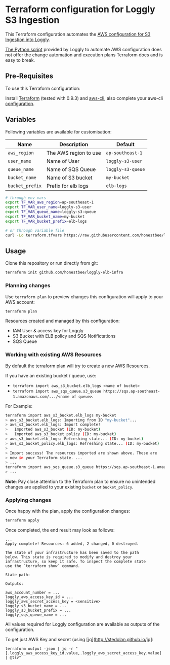 # Terraform configuration for Loggly S3 Ingestion

This Terraform configuration automates the [AWS configuration for S3 Ingestion into Loggly](https://www.loggly.com/docs/s3-ingestion-manual/).

[The Python script](https://www.loggly.com/docs/s3-ingestion-auto) provided by Loggly to automate AWS configuration does not offer the change automation and execution plans Terraform does and is easy to break.

## Pre-Requisites

To use this Terraform configuration:

Install [Terraform](https://www.terraform.io/downloads.html) (tested with 0.9.3) and [aws-cli](http://docs.aws.amazon.com/cli/latest/userguide/installing.html), also complete your aws-cli [configuration](http://docs.aws.amazon.com/cli/latest/userguide/cli-chap-getting-started.html).

## Variables

Following variables are available for customisation:

| Name            | Description                         | Default           |
| --------------- | ----------------------------------- | ----------------- |
| `aws_region`    | The AWS region to use               | `ap-southeast-1`  |
| `user_name`     | Name of User                        | `loggly-s3-user`  |
| `queue_name`    | Name of SQS Queue                   | `loggly-s3-queue` |
| `bucket_name`   | Name of S3 bucket                   | `my-bucket`       |
| `bucket_prefix` | Prefix for elb logs                 | `elb-logs`        |

```bash
# through env vars
export TF_VAR_aws_region=ap-southeast-1
export TF_VAR_user_name=loggly-s3-user
export TF_VAR_queue_name=loggly-s3-queue
export TF_VAR_bucket_name=my-bucket
export TF_VAR_bucket_prefix=elb-logs

# or through variable file
curl -Lo terraform.tfvars https://raw.githubusercontent.com/honestbee/loggly-elb-infra/master/terraform.tfvars.example
```

## Usage

Clone this repository or run directly from git:

```bash
terraform init github.com/honestbee/loggly-elb-infra
```

### Planning changes

Use `terraform plan` to preview changes this configuration will apply to your AWS account:

```bash
terraform plan
```

Resources created and managed by this configuration:

- IAM User & access key for Loggly
- S3 Bucket with ELB policy and SQS Notifictations
- SQS Queue

### Working with existing AWS Resources

By default the terraform plan will try to create a new AWS Resources.

If you have an existing bucket / queue, use:
-  `terraform import aws_s3_bucket.elb_logs <name of bucket>`
-  `terraform import aws_sqs_queue.s3_queue https://sqs.ap-southeast-1.amazonaws.com/.../<name of queue>`.

For Example:

```bash
terraform import aws_s3_bucket.elb_logs my-bucket
> aws_s3_bucket.elb_logs: Importing from ID "my-bucket"...
> aws_s3_bucket.elb_logs: Import complete!
>   Imported aws_s3_bucket (ID: my-bucket)
>   Imported aws_s3_bucket_policy (ID: my-bucket)
> aws_s3_bucket.elb_logs: Refreshing state... (ID: my-bucket)
> aws_s3_bucket_policy.elb_logs: Refreshing state... (ID: my-bucket)
>
> Import success! The resources imported are shown above. These are
> now in your Terraform state. ...
> ...
terraform import aws_sqs_queue.s3_queue https://sqs.ap-southeast-1.amazonaws.com/.../loggly-s3-queue
> ...

```

**Note**: Pay close attention to the Terraform plan to ensure no unintended changes are applied to your existing `bucket` or `bucket_policy`.

### Applying changes

Once happy with the plan, apply the configuration changes:

```bash
terraform apply
```

Once completed, the end result may look as follows:

```
...
Apply complete! Resources: 6 added, 2 changed, 0 destroyed.

The state of your infrastructure has been saved to the path
below. This state is required to modify and destroy your
infrastructure, so keep it safe. To inspect the complete state
use the `terraform show` command.

State path:

Outputs:

aws_account_number = ...
loggly_aws_access_key_id = ...
loggly_aws_secret_access_key = <sensitive>
loggly_s3_bucket_name = ...
loggly_s3_bucket_prefix = ...
loggly_sqs_queue_name = ...
```

All values required for Loggly configuration are available as outputs of the configuration.

To get just AWS Key and secret (using [jq](http://stedolan.github.io/jq]:

```
terraform output -json | jq -r "[.loggly_aws_access_key_id.value,.loggly_aws_secret_access_key.value] | @tsv"
```

